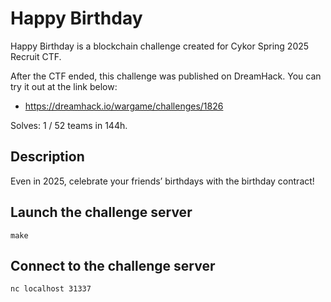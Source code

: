 # Happy Birthday
Happy Birthday is a blockchain challenge created for Cykor Spring 2025 Recruit CTF.

After the CTF ended, this challenge was published on DreamHack. You can try it out at the link below:
- https://dreamhack.io/wargame/challenges/1826

Solves: 1 / 52 teams in 144h.

## Description
Even in 2025, celebrate your friends’ birthdays with the birthday contract!

## Launch the challenge server
```
make
```

## Connect to the challenge server
```
nc localhost 31337
```

